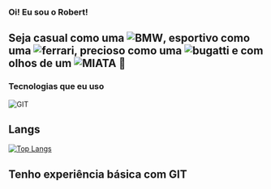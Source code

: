 ### Oi! Eu sou o Robert!

## Seja casual como uma ![BMW](https://aleen42.github.io/badges/src/bmw.svg), esportivo como uma ![ferrari](https://aleen42.github.io/badges/src/ferrari.svg), precioso como uma ![bugatti](https://aleen42.github.io/badges/src/bugatti.svg) e com olhos de um ![MIATA](https://www.google.com/url?sa=i&url=https%3A%2F%2Fes.pinterest.com%2Fpin%2F155303887753384828%2F&psig=AOvVaw0eBgVKJjWhQGcyYF6-H6PA&ust=1726254014714000&source=images&cd=vfe&opi=89978449&ved=0CBEQjRxqFwoTCJCy4LyLvogDFQAAAAAdAAAAABAI) 🏁



### Tecnologias que eu uso


![GIT](https://img.shields.io/badge/GIT-E44C30?style=for-the-badge&logo=git&logoColor=white) 
## Langs

[![Top Langs](https://github-readme-stats.vercel.app/api/top-langs/?username=anuraghazra&layout=donut-vertical)](https://github.com/anuraghazra/github-readme-stats)


## Tenho experiência básica com GIT  


